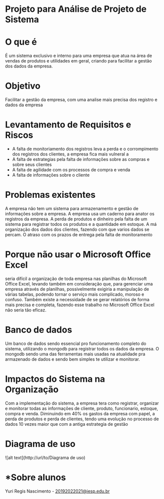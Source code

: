 # Projeto para Análise de Projeto de Sistema

# O que é
É um sistema exclusivo e interno para uma empresa que atua na área de vendas de produtos e utilidades em geral, criando para facilitar
a gestão dos dados da empresa.

# Objetivo
Facilitar a gestão da empresa, com uma analise mais precisa dos registro e dados da empresa 

# Levantamento de Requisitos e Riscos
 - A falta de monitoriamento dos registros leva a perda e o corrompimento dos registros dos clientes, a empresa fica mais vulneral a 
 - A falta de estrategias pela falta de informações sobre as compras e sobre seus clientes
 - A falta de agilidade com os processos de compra e venda 
 - A falta de informações sobre o cliente

# Problemas existentes
A empresa não tem um sistema para armazenamento e gestão de informações sobre a empresa.
A empresa usa um caderno para anator os registros da empresa.
A perda de produtos e dinheiro pela falta de um sistema para registrar todos os produtos e a quantidade em estoque.
A má organização dos dados dos clientes, fazendo com que varios dados se percam.
O atraso com os prazos de entrega pela falta de monitoramento 


# Porque não usar o Microsoft Office Excel
seria difícil a organização de toda empresa nas planilhas do Microsoft Office Excel, levando
também em consideração que, para gerenciar uma empresa através de planilhas,
possivelmente exigiria a manipulação de várias tabelas, podendo tornar o serviço
mais complicado, moroso e confuso. Também existe a necessidade de se gerar
relatórios de forma mais precisa e completa, fazendo esse trabalho no Microsoft
Office Excel não seria tão eficaz.

# Banco de dados
Um banco de dados sendo essencial pro funcionamento completo do sistema, utilizando o mongodb
para registrar todos os dados da empresa.
O mongodb sendo uma das ferramentas mais usadas na atualidade pra armazenado de dados e sendo bem simples te utilizar e monitorar.

# Impactos do Sistema na Organização
Com a implementação do sistema, a empresa tera como registrar, organizar e monitorar todas as informações
de cliente, produto, funcionario, estoque, compra e venda.
Diminuindo em 40% os gastos da empresa com papel, a perda de produtos e perda de clientes, 
tendo uma evolução no processo de dados 10 vezes maior que com a antiga estrategia de gestão

# Diagrama de uso
![alt text](http://url/to/Diagrama de uso)

# *Sobre alunos
Yuri Regis Nascimento - 20192022021@iesp.edu.br


